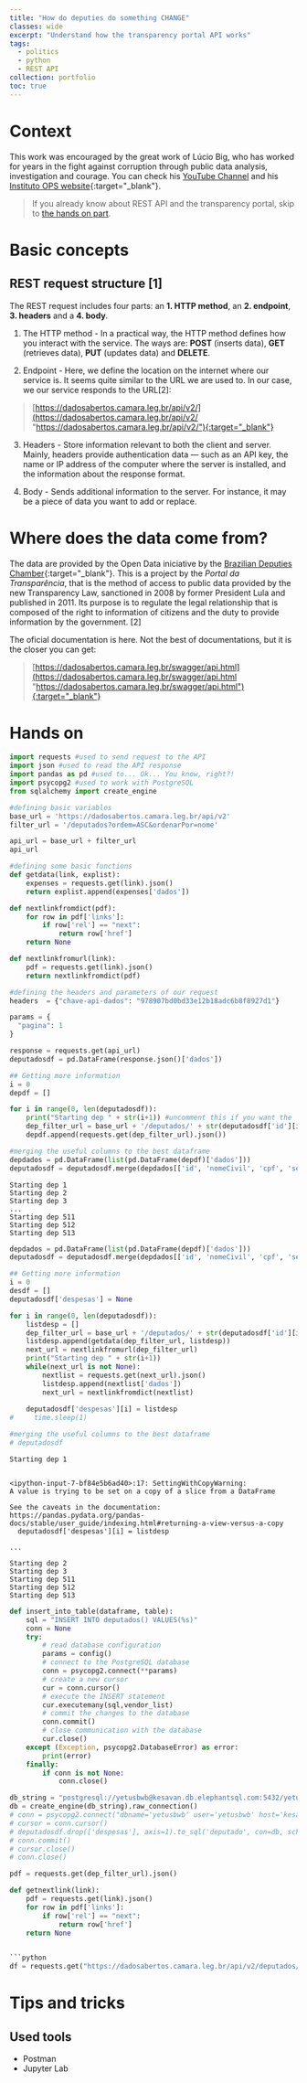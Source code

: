 ```yaml
---
title: "How do deputies do something CHANGE"
classes: wide
excerpt: "Understand how the transparency portal API works"
tags: 
  - politics
  - python
  - REST API
collection: portfolio
toc: true
---
```

# Context
This work was encouraged by the great work of Lúcio Big, who has worked for years in the fight against corruption through public data analysis, investigation and courage. You can check his [YouTube Channel](https://www.youtube.com/user/ldb1969) and his [Instituto OPS website](https://institutoops.org.br/){:target="_blank"}. 

>If you already know about REST API and the transparency portal, skip to [the hands on part](#hands-on).

# Basic concepts
## REST request structure [1]

The REST request includes four parts: an **1. HTTP method**, an **2. endpoint**, **3. headers** and a **4. body**.

1. The HTTP method - In a practical way, the HTTP method defines how you interact with the service. The ways are: **POST** (inserts data), **GET** (retrieves data), **PUT** (updates data) and **DELETE**. 

2. Endpoint - Here, we define the location on the internet where our service is. It seems quite similar to the URL we are used to. In our case, we our service responds to the URL[2]:

> [https://dadosabertos.camara.leg.br/api/v2/](https://dadosabertos.camara.leg.br/api/v2/ "https://dadosabertos.camara.leg.br/api/v2/"){:target="_blank"}

3. Headers - Store information relevant to both the client and server. Mainly, headers provide authentication data — such as an API key, the name or IP address of the computer where the server is installed, and the information about the response format.

4. Body - Sends additional information to the server. For instance, it may be a piece of data you want to add or replace.

# Where does the data come from?
The data are provided by the Open Data iniciative by the [Brazilian Deputies Chamber](https://dadosabertos.camara.leg.br/){:target="_blank"}. This is a project by the *Portal da Transparência*, that is the method of access to public data provided by the new Transparency Law, sanctioned in 2008 by former President Lula and published in 2011. Its purpose is to regulate the legal relationship that is composed of the right to information of citizens and the duty to provide information by the government. [2]

The oficial documentation is here. Not the best of documentations, but it is the closer you can get:

> [https://dadosabertos.camara.leg.br/swagger/api.html](https://dadosabertos.camara.leg.br/swagger/api.html "https://dadosabertos.camara.leg.br/swagger/api.html"){:target="_blank"}

# Hands on

```python
import requests #used to send request to the API
import json #used to read the API response 
import pandas as pd #used to... Ok... You know, right?!
import psycopg2 #used to work with PostgreSQL
from sqlalchemy import create_engine 
```


```python
#defining basic variables
base_url = 'https://dadosabertos.camara.leg.br/api/v2'
filter_url = '/deputados?ordem=ASC&ordenarPor=nome'

api_url = base_url + filter_url
api_url

#defining some basic functions
def getdata(link, explist):
    expenses = requests.get(link).json()
    return explist.append(expenses['dados'])

def nextlinkfromdict(pdf):
    for row in pdf['links']:
        if row['rel'] == "next":
            return row['href']
    return None

def nextlinkfromurl(link):
    pdf = requests.get(link).json()
    return nextlinkfromdict(pdf)
```


```python
#defining the headers and parameters of our request
headers  = {"chave-api-dados": "978907bd0bd33e12b18adc6b8f8927d1"}

params = {
  "pagina": 1
}
```


```python
response = requests.get(api_url)
deputadosdf = pd.DataFrame(response.json()['dados'])
```


```python
## Getting more information 
i = 0
depdf = []

for i in range(0, len(deputadosdf)):
    print("Starting dep " + str(i+1)) #uncomment this if you want the  
    dep_filter_url = base_url + '/deputados/' + str(deputadosdf['id'][i])
    depdf.append(requests.get(dep_filter_url).json())

#merging the useful columns to the best dataframe
depdados = pd.DataFrame(list(pd.DataFrame(depdf)['dados']))
deputadosdf = deputadosdf.merge(depdados[['id', 'nomeCivil', 'cpf', 'sexo', 'dataNascimento', 'ufNascimento', 'municipioNascimento', 'escolaridade']], on = 'id')
```

    Starting dep 1
    Starting dep 2
    Starting dep 3
    ...
    Starting dep 511
    Starting dep 512
    Starting dep 513


```python
depdados = pd.DataFrame(list(pd.DataFrame(depdf)['dados']))
deputadosdf = deputadosdf.merge(depdados[['id', 'nomeCivil', 'cpf', 'sexo', 'dataNascimento', 'ufNascimento', 'municipioNascimento', 'escolaridade']], on = 'id')
```


```python
## Getting more information
i = 0
desdf = []
deputadosdf['despesas'] = None

for i in range(0, len(deputadosdf)):
    listdesp = []
    dep_filter_url = base_url + '/deputados/' + str(deputadosdf['id'][i]) + '/despesas'
    listdesp.append(getdata(dep_filter_url, listdesp))
    next_url = nextlinkfromurl(dep_filter_url)
    print("Starting dep " + str(i+1))
    while(next_url is not None):
        nextlist = requests.get(next_url).json()
        listdesp.append(nextlist['dados'])
        next_url = nextlinkfromdict(nextlist)
    
    deputadosdf['despesas'][i] = listdesp
#     time.sleep(1)

#merging the useful columns to the best dataframe
# deputadosdf
```

    Starting dep 1


    <ipython-input-7-bf84e5b6ad40>:17: SettingWithCopyWarning: 
    A value is trying to be set on a copy of a slice from a DataFrame
    
    See the caveats in the documentation: https://pandas.pydata.org/pandas-docs/stable/user_guide/indexing.html#returning-a-view-versus-a-copy
      deputadosdf['despesas'][i] = listdesp

    ...

    Starting dep 2
    Starting dep 3
    Starting dep 511
    Starting dep 512
    Starting dep 513


```python
def insert_into_table(dataframe, table):
    sql = "INSERT INTO deputados() VALUES(%s)"
    conn = None
    try:
        # read database configuration
        params = config()
        # connect to the PostgreSQL database
        conn = psycopg2.connect(**params)
        # create a new cursor
        cur = conn.cursor()
        # execute the INSERT statement
        cur.executemany(sql,vendor_list)
        # commit the changes to the database
        conn.commit()
        # close communication with the database
        cur.close()
    except (Exception, psycopg2.DatabaseError) as error:
        print(error)
    finally:
        if conn is not None:
            conn.close()

db_string = "postgresql://yetusbwb@kesavan.db.elephantsql.com:5432/yetusbwb"
db = create_engine(db_string).raw_connection()
# conn = psycopg2.connect("dbname='yetusbwb' user='yetusbwb' host='kesavan.db.elephantsql.com'");
# cursor = conn.cursor()
# deputadosdf.drop(['despesas'], axis=1).to_sql('deputado', con=db, schema="yetusbwb",)
# conn.commit()
# cursor.close()
# conn.close()
```


```python
pdf = requests.get(dep_filter_url).json()

def getnextlink(link):
    pdf = requests.get(link).json()
    for row in pdf['links']:
        if row['rel'] == "next":
            return row['href']
    return None
        

```python
df = requests.get("https://dadosabertos.camara.leg.br/api/v2/deputados/204554/despesas?pagina=10&itens=15").json()
```
# Tips and tricks
## Used tools
- Postman
- Jupyter Lab